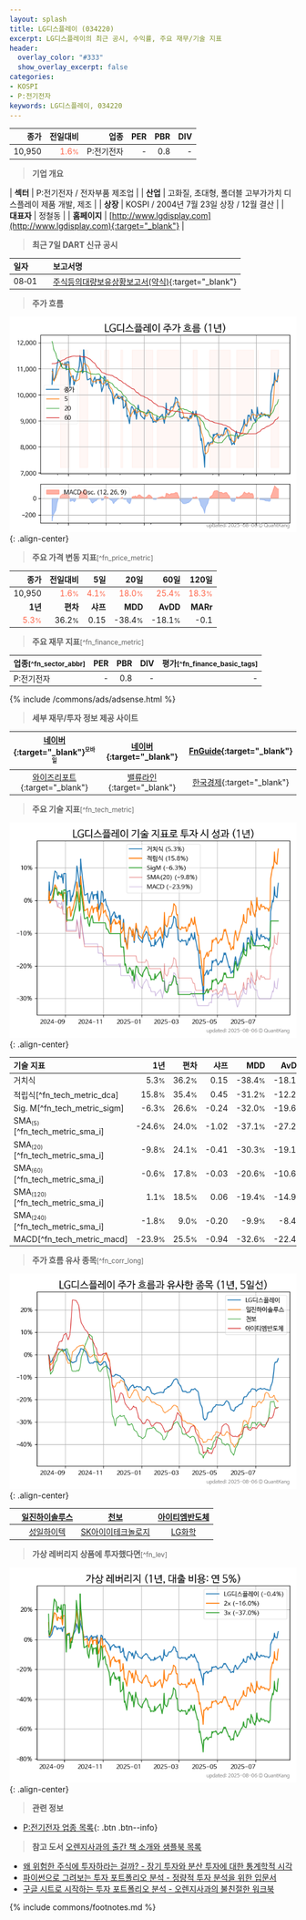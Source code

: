 ```yaml
---
layout: splash
title: LG디스플레이 (034220)
excerpt: LG디스플레이의 최근 공시, 수익률, 주요 재무/기술 지표
header:
  overlay_color: "#333"
  show_overlay_excerpt: false
categories:
- KOSPI
- P:전기전자
keywords: LG디스플레이, 034220
---
```


| **종가** | **전일대비** | **업종** | **PER** | **PBR** | **DIV** |
| -------: | -----------: | -------: | ------: | ------: | ------: |
| 10,950 | <span style="color: tomato">1.6<small>%</small></span> | P:전기전자 | - | 0.8 | - |

<!-- more -->


> **기업 개요**<a id="company"></a>

| <span style="white-space:nowrap;">**섹터**</span> | P:전기전자 / 전자부품 제조업 |
| <span style="white-space:nowrap;">**산업**</span> | 고화질, 초대형, 폴더블 고부가가치 디스플레이 제품 개발, 제조 |
| <span style="white-space:nowrap;">**상장**</span> | KOSPI / 2004년 7월 23일 상장 / 12월 결산 |
| <span style="white-space:nowrap;">**대표자**</span> | 정철동 |
| <span style="white-space:nowrap;">**홈페이지**</span> | [http://www.lgdisplay.com](http://www.lgdisplay.com){:target="_blank"} |


> **최근 7일 DART 신규 공시**<a id="dart"></a>

| **일자** |      | **보고서명** |
| :------- | :--- | :----------- |
| 08&#x2011;01 | | [주식등의대량보유상황보고서(약식)](https://dart.fss.or.kr/dsaf001/main.do?rcpNo=20250801001034){:target="_blank"} |


> **주가 흐름**<a id="price"></a>

![034220](/stock/images/034220.png){: .align-center}


> **주요 가격 변동 지표**<small>[^fn_price_metric]</small>

| **종가** | **전일대비** | **5일** | **20일** | **60일** | **120일** |
| -------: | -----------: | ------: | -------: | -------: | --------: |
| 10,950 | <span style="color: tomato">1.6<small>%</small></span> | <span style="color: tomato">4.1<small>%</small></span> | <span style="color: tomato">18.0<small>%</small></span> | <span style="color: tomato">25.4<small>%</small></span> | <span style="color: tomato">18.3<small>%</small></span> |
| **1년** | **편차** | **샤프** | **MDD** | **AvDD** | **MARr** |
| <span style="color: tomato">5.3<small>%</small></span> | 36.2<small>%</small> | 0.15 | -38.4<small>%</small> | -18.1<small>%</small> | -0.1 |


> **주요 재무 지표**<small>[^fn_finance_metric]</small>

| **업종**<small>[^fn_sector_abbr]</small> | **PER** | **PBR** | **DIV** | **평가**<small>[^fn_finance_basic_tags]</small> |
| :--------------------------------------- | ------: | ------: | ------: | ----------------------------------------------: |
| P:전기전자 | - | 0.8 | - | - |



{% include /commons/ads/adsense.html %}

> **세부 재무/투자 정보 제공 사이트**

| [네이버](https://m.stock.naver.com/domestic/stock/034220/finance/summary){:target="_blank"}<sup><small>모바일</small></sup> | [네이버](https://finance.naver.com/item/coinfo.naver?code=034220){:target="_blank"} | [FnGuide](https://comp.fnguide.com/SVO2/ASP/SVD_Invest.asp?gicode=A034220&MenuYn=Y){:target="_blank"} |
| :---: | :---: | :---: |
| [와이즈리포트](https://comp.wisereport.co.kr/company/c1040001.aspx?cmp_cd=034220){:target="_blank"} | [밸류라인](https://www.valueline.co.kr/finance/summary/034220){:target="_blank"} | [한국경제](https://markets.hankyung.com/stock/034220/financial-summary){:target="_blank"} |


> **주요 기술 지표**<small>[^fn_tech_metric]</small>


![034220](/stock/images/034220_tech.png){: .align-center}

| **기술 지표** | **1년** | **편차** | **샤프** | **MDD** | **AvDD** |
| :------------ | ------: | -----------: | -------: | ------: | -------: |
| 거치식 | 5.3<small>%</small> | 36.2<small>%</small> | 0.15 | -38.4<small>%</small> | -18.1<small>%</small> |
| 적립식[^fn_tech_metric_dca] | 15.8<small>%</small> | 35.4<small>%</small> | 0.45 | -31.2<small>%</small> | -12.2<small>%</small> |
| Sig. M[^fn_tech_metric_sigm] | -6.3<small>%</small> | 26.6<small>%</small> | -0.24 | -32.0<small>%</small> | -19.6<small>%</small> |
| SMA<small><sub>(5)</sub></small>[^fn_tech_metric_sma_i] | -24.6<small>%</small> | 24.0<small>%</small> | -1.02 | -37.1<small>%</small> | -27.2<small>%</small> |
| SMA<small><sub>(20)</sub></small>[^fn_tech_metric_sma_i] | -9.8<small>%</small> | 24.1<small>%</small> | -0.41 | -30.3<small>%</small> | -19.1<small>%</small> |
| SMA<small><sub>(60)</sub></small>[^fn_tech_metric_sma_i] | -0.6<small>%</small> | 17.8<small>%</small> | -0.03 | -20.6<small>%</small> | -10.6<small>%</small> |
| SMA<small><sub>(120)</sub></small>[^fn_tech_metric_sma_i] | 1.1<small>%</small> | 18.5<small>%</small> | 0.06 | -19.4<small>%</small> | -14.9<small>%</small> |
| SMA<small><sub>(240)</sub></small>[^fn_tech_metric_sma_i] | -1.8<small>%</small> | 9.0<small>%</small> | -0.20 | -9.9<small>%</small> | -8.4<small>%</small> |
| MACD[^fn_tech_metric_macd] | -23.9<small>%</small> | 25.5<small>%</small> | -0.94 | -32.6<small>%</small> | -22.4<small>%</small> |


> **주가 흐름 유사 종목**<a id="corr"></a><small>[^fn_corr_long]</small>

![034220](/stock/images/034220_corr.png){: .align-center}

|       | [일진하이솔루스](/271940/) | [천보](/278280/) | [아이티엠반도체](/084850/) |
| :---: | :------------------------------------: | :------------------------------------: | :------------------------------------: |
|       | [성일하이텍](/365340/) | [SK아이이테크놀로지](/361610/) | [LG화학](/051910/) |


> **가상 레버리지 상품에 투자했다면**<a id="2x"></a><small>[^fn_lev]</small>

![034220](/stock/images/034220_2x.png){: .align-center}


> **관련 정보**

- [P:전기전자 업종 목록](/stats/sector/kospi_업종_전기전자_종목/){: .btn .btn--info}

> **참고 도서** [오렌지사과의 출간 책 소개와 샘플북 목록](https://kongdori.tistory.com/691)

- [왜 위험한 주식에 투자하라는 걸까? - 장기 투자와 분산 투자에 대한 통계학적 시각](https://kongdori.tistory.com/421)
- [파이썬으로 그려보는 투자 포트폴리오 분석  - 정량적 투자 분석을 위한 입문서](https://kongdori.tistory.com/643)
- [구글 시트로 시작하는 투자 포트폴리오 분석 - 오렌지사과의 불친절한 워크북](https://kongdori.tistory.com/449)


{% include commons/footnotes.md %}